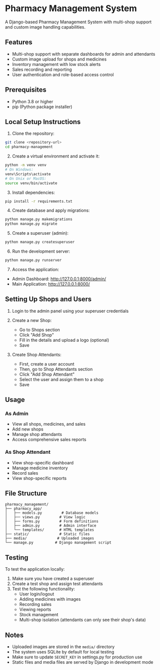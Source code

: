 # Pharmacy Management System

A Django-based Pharmacy Management System with multi-shop support and custom image handling capabilities.

## Features

- Multi-shop support with separate dashboards for admin and attendants
- Custom image upload for shops and medicines
- Inventory management with low stock alerts
- Sales recording and reporting
- User authentication and role-based access control

## Prerequisites

- Python 3.8 or higher
- pip (Python package installer)

## Local Setup Instructions

1. Clone the repository:
```bash
git clone <repository-url>
cd pharmacy-management
```

2. Create a virtual environment and activate it:
```bash
python -m venv venv
# On Windows:
venv\Scripts\activate
# On Unix or MacOS:
source venv/bin/activate
```

3. Install dependencies:
```bash
pip install -r requirements.txt
```

4. Create database and apply migrations:
```bash
python manage.py makemigrations
python manage.py migrate
```

5. Create a superuser (admin):
```bash
python manage.py createsuperuser
```

6. Run the development server:
```bash
python manage.py runserver
```

7. Access the application:
- Admin Dashboard: http://127.0.0.1:8000/admin/
- Main Application: http://127.0.0.1:8000/

## Setting Up Shops and Users

1. Login to the admin panel using your superuser credentials
2. Create a new Shop:
   - Go to Shops section
   - Click "Add Shop"
   - Fill in the details and upload a logo (optional)
   - Save

3. Create Shop Attendants:
   - First, create a user account
   - Then, go to Shop Attendants section
   - Click "Add Shop Attendant"
   - Select the user and assign them to a shop
   - Save

## Usage

### As Admin
- View all shops, medicines, and sales
- Add new shops
- Manage shop attendants
- Access comprehensive sales reports

### As Shop Attendant
- View shop-specific dashboard
- Manage medicine inventory
- Record sales
- View shop-specific reports

## File Structure

```
pharmacy_management/
├── pharmacy_app/
│   ├── models.py         # Database models
│   ├── views.py         # View logic
│   ├── forms.py         # Form definitions
│   ├── admin.py         # Admin interface
│   └── templates/       # HTML templates
├── static/              # Static files
├── media/              # Uploaded images
└── manage.py          # Django management script
```

## Testing

To test the application locally:

1. Make sure you have created a superuser
2. Create a test shop and assign test attendants
3. Test the following functionality:
   - User login/logout
   - Adding medicines with images
   - Recording sales
   - Viewing reports
   - Stock management
   - Multi-shop isolation (attendants can only see their shop's data)

## Notes

- Uploaded images are stored in the `media/` directory
- The system uses SQLite by default for local testing
- Make sure to update `SECRET_KEY` in settings.py for production use
- Static files and media files are served by Django in development mode
